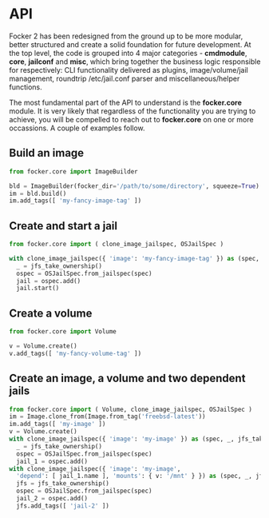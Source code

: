 # API

Focker 2 has been redesigned from the ground up to be more modular, better structured and create a solid foundation for future development. At the top level, the code is grouped into 4 major categories - **cmdmodule**, **core**, **jailconf** and **misc**, which bring together the business logic responsible for respectively: CLI functionality delivered as plugins, image/volume/jail management, roundtrip /etc/jail.conf parser and miscellaneous/helper functions.

The most fundamental part of the API to understand is the **focker.core** module. It is very likely that regardless of the functionality you are trying to achieve, you will be compelled to reach out to **focker.core** on one or more occassions. A couple of examples follow.

## Build an image

```python
from focker.core import ImageBuilder

bld = ImageBuilder(focker_dir='/path/to/some/directory', squeeze=True)
im = bld.build()
im.add_tags([ 'my-fancy-image-tag' ])
```

## Create and start a jail

```python
from focker.core import ( clone_image_jailspec, OSJailSpec )

with clone_image_jailspec({ 'image': 'my-fancy-image-tag' }) as (spec, _, jfs_take_ownership):
  _ = jfs_take_ownership()
  ospec = OSJailSpec.from_jailspec(spec)
  jail = ospec.add()
  jail.start()
```

## Create a volume
```python
from focker.core import Volume

v = Volume.create()
v.add_tags([ 'my-fancy-volume-tag' ])
```

## Create an image, a volume and two dependent jails
```python
from focker.core import ( Volume, clone_image_jailspec, OSJailSpec )
im = Image.clone_from(Image.from_tag('freebsd-latest'))
im.add_tags([ 'my-image' ])
v = Volume.create()
with clone_image_jailspec({ 'image': 'my-image' }) as (spec, _, jfs_take_ownership):
  _ = jfs_take_ownership()
  ospec = OSJailSpec.from_jailspec(spec)
  jail_1 = ospec.add()
with clone_image_jailspec({ 'image': 'my-image',
  'depend': [ jail_1.name ], 'mounts': { v: '/mnt' } }) as (spec, _, jfs_take_ownership):
  jfs = jfs_take_ownership()
  ospec = OSJailSpec.from_jailspec(spec)
  jail_2 = ospec.add()
  jfs.add_tags([ 'jail-2' ])
```
